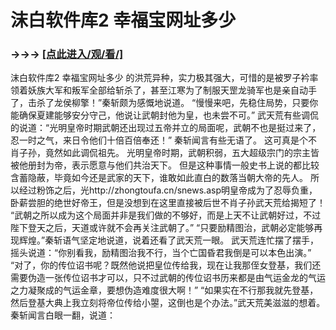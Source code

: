 # 沫白软件库2 幸福宝网址多少

### →→→ <a href="http://3t3e.com/index.html">[点此进入/观/看/]</a>

沫白软件库2 幸福宝网址多少
的洪荒异种，实力极其强大，可惜的是被罗子衿率领着妖族大军和叛军全部给斩杀了，甚至江寒为了制服天罡龙骑军也是亲自动手了，击杀了龙侯柳擎！”秦斩颇为感慨地说道。
    “慢慢来吧，先稳住局势，只要你能确保夏建能够安分守己，他说让武朝封他为皇，也未尝不可。”
    武天荒有些调侃的说道：“光明皇帝时期武朝还出现过五帝并立的局面呢，武朝不也是挺过来了，忍一时之气，来日令他们十倍百倍奉还！”
    秦斩闻言有些无语了。
    这可真是个不肖子孙，竟然如此调侃祖先。
    光明皇帝时期，武朝积弱，五大超级宗门的宗主皆被他册封为帝，表示愿意与他们共治天下。
    但是这种事情一般史书上说的都比较含蓄隐蔽，毕竟如今还是武家的天下，谁敢如此直白的数落当朝大帝的先人。
    所以经过粉饰之后，光http://zhongtoufa.cn/snews.asp明皇帝成为了忍辱负重，卧薪尝胆的绝世好帝王，但是没想到在这里直接被后世不肖子孙武天荒给揭短了！
    “武朝之所以成为这个局面并非是我们做的不够好，而是上天不让武朝好过，不过陛下登天之后，天道或许就不会再关注武朝了。”
    “只要励精图治，武朝必定能够再现辉煌。”秦斩语气坚定地说道，说着还看了武天荒一眼。
    武天荒连忙摆了摆手，摇头说道：“你别看我，励精图治我不行，当个亡国昏君我倒是可以本色出演。”
    “对了，你的传位诏书呢？既然他说把皇位传给我，现在让我那侄女登基，我们还需要伪造一张传位诏书才可以，只不过武朝的传位诏书历来都是由气运金龙的气运之力凝聚成的气运金章，要想伪造难度很大啊！”
    “如果实在不行那我就先登基，然后登基大典上我立刻将帝位传给小曌，这倒也是个办法。”武天荒美滋滋的想着。
    秦斩闻言白眼一翻，说道：
